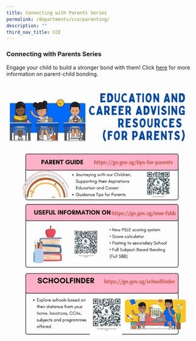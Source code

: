 ```yaml
---
title: Connecting with Parents Series
permalink: /departments/cce/parenting/
description: ""
third_nav_title: CCE
---
```

### **Connecting with Parents Series**


Engage your child to build a stronger bond with them!  Click [here](https://go.gov.sg/d4wfkm) for more information on parent-child bonding.

![](/images/education%20and%20career%20advising%20resources%20(for%20parents).jpg)

